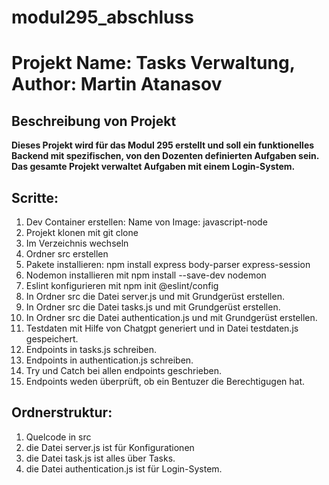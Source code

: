 # modul295_abschluss

# Projekt Name: Tasks Verwaltung, Author: Martin Atanasov

## Beschreibung von Projekt

**Dieses Projekt wird für das Modul 295 erstellt und soll ein funktionelles Backend mit spezifischen, von den Dozenten definierten Aufgaben sein. Das gesamte Projekt verwaltet Aufgaben mit einem Login-System.**

## Scritte:
1. Dev Container erstellen: Name von Image: javascript-node
2. Projekt klonen mit git clone
3. Im Verzeichnis wechseln
4. Ordner src erstellen
5. Pakete installieren: npm install express body-parser express-session
6. Nodemon installieren mit npm install --save-dev nodemon
7. Eslint konfigurieren mit npm init @eslint/config
8. In Ordner src die Datei server.js und mit Grundgerüst erstellen.
9. In Ordner src die Datei tasks.js und mit Grundgerüst erstellen.
10. In Ordner src die Datei authentication.js und mit Grundgerüst erstellen.
11. Testdaten mit Hilfe von Chatgpt generiert und in Datei testdaten.js gespeichert.
12. Endpoints in tasks.js schreiben.
12. Endpoints in authentication.js schreiben.
13. Try und Catch bei allen endpoints geschrieben.
14. Endpoints weden überprüft, ob ein Bentuzer die Berechtigugen hat.


## Ordnerstruktur:
1. Quelcode in src
2. die Datei server.js ist für Konfigurationen
3. die Datei task.js ist alles über Tasks.
4. die Datei authentication.js ist für Login-System.




